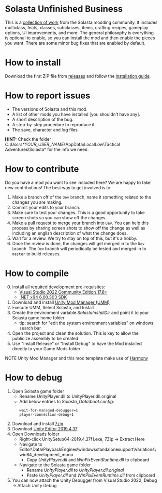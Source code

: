# Solasta Unfinished Business

This is a [collection of work](https://github.com/SolastaMods/SolastaUnfinishedBusiness/wiki) from the Solasta modding community. It includes multiclass, feats, classes, subclasses, items, crafting recipes, gameplay options, UI improvements, and more. The general philosophy is everything is optional to enable, so you can install the mod and then enable the pieces you want. There are some minor bug fixes that are enabled by default.

# How to install

Download the first ZIP file from [releases](https://github.com/SolastaMods/SolastaUnfinishedBusiness/releases) and follow the [installation guide](https://github.com/SolastaMods/SolastaUnfinishedBusiness/wiki/Install).

# How to report issues

*  The versions of Solasta and this mod.
*  A list of other mods you have installed [you shouldn't have any].
*  A short description of the bug.
*  A step-by-step procedure to reproduce it.
*  The save, character and log files.

**HINT:** Check the folder *C:\Users\**YOUR_USER_NAME**\AppData\LocalLow\Tactical Adventures\Solasta* for the info we need.

# How to contribute

Do you have a mod you want to see included here? We are happy to take new contributions! The best way to get involved is to:

1. Make a branch off of the `Dev` branch, name it something related to the changes you are making.
2. Commit your edits to your branch.
3. Make sure to test your changes. This is a good opportunity to take screen shots so you can show off the changes.
4. Make a pull request to merge your branch into `Dev`. You can help this process by sharing screen shots to show off the change as well as including an english description of what the change does.
5. Wait for a review. We try to stay on top of this, but it's a hobby.
6. Once the review is done, the changes will get merged in to the `Dev` branch. The `Dev` branch will periodically be tested and merged in to `master` to build releases.

# How to compile

0. Install all required development pre-requisites:
    - [Visual Studio 2022 Community Edition 17.8+](https://visualstudio.microsoft.com/downloads/)
    - [.NET x64 6.00.300 SDK](https://dotnet.microsoft.com/download/visual-studio-sdks)
1. Download and install [Unity Mod Manager (UMM)](https://www.nexusmods.com/site/mods/21)
2. Execute UMM, Select Solasta, and Install
3. Create the environment variable *SolastaInstallDir* and point it to your Solasta game home folder
    - tip: search for "edit the system environment variables" on windows search bar
4. Open the project and clean the solution. This is key to allow the publicize assembly to be created
5. Use "Install Release" or "Install Debug" to have the Mod installed directly to your Game Mods folder

NOTE Unity Mod Manager and this mod template make use of [Harmony](https://go.microsoft.com/fwlink/?linkid=874338)

# How to debug

1. Open Solasta game folder
	* Rename UnityPlayer.dll to UnityPlayer.dll.original
	* Add below entries to *Solasta_Data\boot.config*:
		```
		wait-for-managed-debugger=1
		player-connection-debug=1
		```
2. Download and install [7zip](https://www.7-zip.org/a/7z1900-x64.exe)
3. Download [Unity Editor 2019.4.37](https://download.unity3d.com/download_unity/019e31cfdb15/Windows64EditorInstaller/UnitySetup64-2019.4.37f1.exe)
4. Open Downloads folder
	* Right-click UnitySetup64-2019.4.37f1.exe, 7Zip -> Extract Here
	* Navigate to Editor\Data\PlaybackEngines\windowsstandalonesupport\Variations\win64_development_mono
		* Copy *UnityPlayer.dll* and *WinPixEventRuntime.dll* to clipboard
	* Navigate to the Solasta game folder
		* Rename *UnityPlayer.dll* to *UnityPlayer.dll.original*
		* Paste *UnityPlayer.dll* and *WinPixEventRuntime.dll* from clipboard
5. You can now attach the Unity Debugger from Visual Studio 2022, Debug -> Attach Unity Debug
